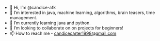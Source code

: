 - 👋 Hi, I’m @candice-afk
- 👀 I’m interested in java, machine learning, algorithms, brain teasers, time management.
- 🌱 I’m currently learning java and python.
- 💞️ I’m looking to collaborate on on projects for beginners!
- 📫 How to reach me - candicecarter1998@gmail.com

<!---
candice-afk/candice-afk is a ✨ special ✨ repository because its `README.md` (this file) appears on your GitHub profile.
You can click the Preview link to take a look at your changes.
--->
